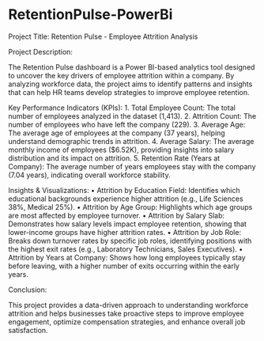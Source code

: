 # RetentionPulse-PowerBi

Project Title: Retention Pulse - Employee Attrition Analysis

Project Description:

The Retention Pulse dashboard is a Power BI-based analytics tool designed to uncover the key drivers of employee attrition within a company. By analyzing workforce data, the project aims to identify patterns and insights that can help HR teams develop strategies to improve employee retention.

Key Performance Indicators (KPIs):
	1.	Total Employee Count: The total number of employees analyzed in the dataset (1,413).
	2.	Attrition Count: The number of employees who have left the company (229).
	3.	Average Age: The average age of employees at the company (37 years), helping understand demographic trends in attrition.
	4.	Average Salary: The average monthly income of employees ($6.52K), providing insights into salary distribution and its impact on attrition.
	5.	Retention Rate (Years at Company): The average number of years employees stay with the company (7.04 years), indicating overall workforce stability.

Insights & Visualizations:
	•	Attrition by Education Field: Identifies which educational backgrounds experience higher attrition (e.g., Life Sciences 38%, Medical 25%).
	•	Attrition by Age Group: Highlights which age groups are most affected by employee turnover.
	•	Attrition by Salary Slab: Demonstrates how salary levels impact employee retention, showing that lower-income groups have higher attrition rates.
	•	Attrition by Job Role: Breaks down turnover rates by specific job roles, identifying positions with the highest exit rates (e.g., Laboratory Technicians, Sales Executives).
	•	Attrition by Years at Company: Shows how long employees typically stay before leaving, with a higher number of exits occurring within the early years.

Conclusion:

This project provides a data-driven approach to understanding workforce attrition and helps businesses take proactive steps to improve employee engagement, optimize compensation strategies, and enhance overall job satisfaction.
